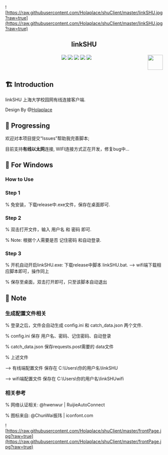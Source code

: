 ![https://raw.githubusercontent.com/Holaplace/shuClient/master/linkSHU.jpg?raw=true](https://raw.githubusercontent.com/Holaplace/shuClient/master/linkSHU.jpg?raw=true)

## <p align="center">linkSHU</p>

<p align="center">
      <a href="https://github.com/Holaplace/shuClient"><img src="https://img.shields.io/badge/status-updating-brightgreen.svg"></a>
      <a href="https://github.com/python/cpython"><img src="https://img.shields.io/badge/Python-3.5-FF1493.svg"></a>
      <a href="https://github.com/Holaplace/shuClient/stargazers"><img src="https://img.shields.io/github/stars/Holaplace/shuClient.svg?logo=github"></a>
      <a href="https://github.com/Holaplace/shuClient"><img src="https://img.shields.io/github/repo-size/Holaplace/shuClient"></a>
      <a href="https://github.com/Holaplace/shuClient/network/members"><img src="https://img.shields.io/github/forks/Holaplace/shuClient.svg?color=blue&logo=github"></a>
      <a href="https://www.python.org/"><img src="https://upload.wikimedia.org/wikipedia/commons/c/c3/Python-logo-notext.svg" align="right" height="48" width="48" ></a>

      
</p>
<br />

## :building_construction: Introduction

linkSHU 上海大学校园网有线连接客户端.

Design By @[Holaplace](https://github.com/Holaplace)
<br />

## :rocket: Progressing
欢迎对本项目提交“Issues”帮助我完善脚本;

目前支持**有线以太网**连接, WIFI连接方式正在开发，修复bug中...

## :pencil: For Windows
### How to Use

### Step 1

% 免安装，下载release中.exe文件，保存在桌面即可.

### Step 2

% 双击打开文件，输入 用户名 和 密码 即可.

% Note: 根据个人需要是否 记住密码 和自动登录.

### Step 3

% 开机自动开启linkSHU.exe: 下载release中脚本 linkSHU.bat.
--> wifi端下载相应脚本即可，操作同上

% 保存至桌面，双击打开即可，只至该脚本自动退出

## :pushpin: Note

### 生成配置文件相关

% 登录之后，文件会自动生成 config.ini 和 catch_data.json 两个文件.

% config.ini 保存 用户名、密码、记住密码、自动登录

% catch_data.json 保存requests.post需要的 data文件

% 上述文件

--> 有线端配置文件 保存在 C:\Users\你的用户名\linkSHU

--> wifi端配置文件 保存在 C:\Users\你的用户名\linkSHUwifi

### 相关参考

% 网络认证相关: @hwenwur | RuijieAutoConnect

% 图标来自: @ChunWai振玮 | iconfont.com

![https://raw.githubusercontent.com/Holaplace/shuClient/master/frontPage.jpg?raw=true](https://raw.githubusercontent.com/Holaplace/shuClient/master/frontPage.jpg?raw=true)
